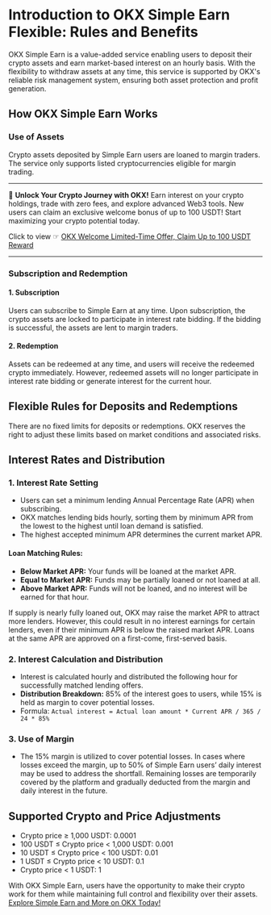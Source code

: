 # Introduction to OKX Simple Earn Flexible: Rules and Benefits

OKX Simple Earn is a value-added service enabling users to deposit their crypto assets and earn market-based interest on an hourly basis. With the flexibility to withdraw assets at any time, this service is supported by OKX's reliable risk management system, ensuring both asset protection and profit generation.

## How OKX Simple Earn Works

### Use of Assets
Crypto assets deposited by Simple Earn users are loaned to margin traders. The service only supports listed cryptocurrencies eligible for margin trading.

---

🚀 **Unlock Your Crypto Journey with OKX!** Earn interest on your crypto holdings, trade with zero fees, and explore advanced Web3 tools. New users can claim an exclusive welcome bonus of up to 100 USDT! Start maximizing your crypto potential today.  

Click to view ☞ [OKX Welcome Limited-Time Offer, Claim Up to 100 USDT Reward](https://bit.ly/OKXe)

---

### Subscription and Redemption

#### 1. Subscription
Users can subscribe to Simple Earn at any time. Upon subscription, the crypto assets are locked to participate in interest rate bidding. If the bidding is successful, the assets are lent to margin traders.

#### 2. Redemption
Assets can be redeemed at any time, and users will receive the redeemed crypto immediately. However, redeemed assets will no longer participate in interest rate bidding or generate interest for the current hour.

## Flexible Rules for Deposits and Redemptions
There are no fixed limits for deposits or redemptions. OKX reserves the right to adjust these limits based on market conditions and associated risks.

## Interest Rates and Distribution

### 1. Interest Rate Setting
- Users can set a minimum lending Annual Percentage Rate (APR) when subscribing.
- OKX matches lending bids hourly, sorting them by minimum APR from the lowest to the highest until loan demand is satisfied. 
- The highest accepted minimum APR determines the current market APR.

#### Loan Matching Rules:
- **Below Market APR:** Your funds will be loaned at the market APR.
- **Equal to Market APR:** Funds may be partially loaned or not loaned at all.
- **Above Market APR:** Funds will not be loaned, and no interest will be earned for that hour.

If supply is nearly fully loaned out, OKX may raise the market APR to attract more lenders. However, this could result in no interest earnings for certain lenders, even if their minimum APR is below the raised market APR. Loans at the same APR are approved on a first-come, first-served basis.

### 2. Interest Calculation and Distribution
- Interest is calculated hourly and distributed the following hour for successfully matched lending offers.
- **Distribution Breakdown:** 85% of the interest goes to users, while 15% is held as margin to cover potential losses.  
- Formula: `Actual interest = Actual loan amount * Current APR / 365 / 24 * 85%`

### 3. Use of Margin
- The 15% margin is utilized to cover potential losses. In cases where losses exceed the margin, up to 50% of Simple Earn users’ daily interest may be used to address the shortfall. Remaining losses are temporarily covered by the platform and gradually deducted from the margin and daily interest in the future.

## Supported Crypto and Price Adjustments
- Crypto price ≥ 1,000 USDT: 0.0001
- 100 USDT ≤ Crypto price < 1,000 USDT: 0.001
- 10 USDT ≤ Crypto price < 100 USDT: 0.01
- 1 USDT ≤ Crypto price < 10 USDT: 0.1
- Crypto price < 1 USDT: 1

With OKX Simple Earn, users have the opportunity to make their crypto work for them while maintaining full control and flexibility over their assets.  
[Explore Simple Earn and More on OKX Today!](https://bit.ly/OKXe)
